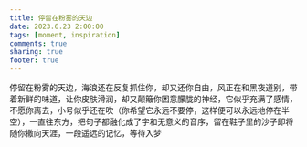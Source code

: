 ```yaml
---
title: 停留在粉雾的天边
date: 2023.6.23 2:00:00
tags: [moment, inspiration]
comments: true
sharing: true
footer: true
---
```

停留在粉雾的天边，海浪还在反复抓住你，却又还你自由，风正在和黑夜道别，带着新鲜的味道，让你皮肤滑润，却又颠簸你困意朦胧的神经，它似乎充满了感情，不愿你离去，小号似乎还在吹（你希望它永远不要停，这样便可以永远地停在半空），一直往东方，把句子都融化成了字和无意义的音序，留在鞋子里的沙子即将随你撒向天涯，一段遥远的记忆，等待入梦

